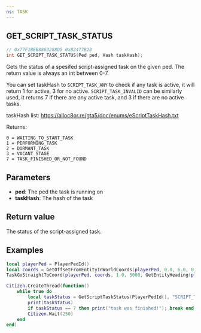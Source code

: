 ```yaml
---
ns: TASK
---
```

## GET_SCRIPT_TASK_STATUS

```c
// 0x77F1BEB8863288D5 0xB2477B23
int GET_SCRIPT_TASK_STATUS(Ped ped, Hash taskHash);
```

Gets the status of a spesifed script-assigned task on the given ped. The return value is always an int between 0-7.  

You can set taskHash to `SCRIPT_TASK_ANY` to check if any task is active, it will return 1 for active, 3 for no active. 
`SCRIPT_TASK_INVALID` can be similarly used, it returns 7 if there are any active task, and 3 if there are no active tasks.

taskHash list: https://alloc8or.re/gta5/doc/enums/eScriptTaskHash.txt  

Returns:  
```
0 = WAITING_TO_START_TASK
1 = PERFORMING_TASK
2 = DORMANT_TASK
3 = VACANT_STAGE
7 = TASK_FINISHED_OR_NOT_FOUND
```

## Parameters
* **ped**: The ped the task is running on
* **taskHash**: The hash of the task

## Return value
The status of the script-assigned task.  

## Examples
```lua
local playerPed = PlayerPedId()
local coords = GetOffsetFromEntityInWorldCoords(playerPed, 0.0, 6.0, 0.0)
TaskGoStraightToCoord(playerPed, coords, 1.0, 5000, GetEntityHeading(playerPed), 0.15)

Citizen.CreateThread(function()
    while true do
        local taskStatus = GetScriptTaskStatus(PlayerPedId(), "SCRIPT_TASK_GO_STRAIGHT_TO_COORD")
        print(taskStatus)
        if taskStatus == 7 then print("task was finished!"); break end
        Citizen.Wait(250)
    end
end)
```
